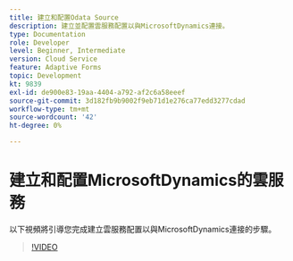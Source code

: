 ```yaml
---
title: 建立和配置Odata Source
description: 建立並配置雲服務配置以與MicrosoftDynamics連接。
type: Documentation
role: Developer
level: Beginner, Intermediate
version: Cloud Service
feature: Adaptive Forms
topic: Development
kt: 9839
exl-id: de900e83-19aa-4404-a792-af2c6a58eeef
source-git-commit: 3d182fb9b9002f9eb71d1e276ca77edd3277cdad
workflow-type: tm+mt
source-wordcount: '42'
ht-degree: 0%

---
```


# 建立和配置MicrosoftDynamics的雲服務


以下視頻將引導您完成建立雲服務配置以與MicrosoftDynamics連接的步驟。

>[!VIDEO](https://video.tv.adobe.com/v/340758?quality=12&learn=on)
